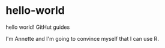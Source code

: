 # hello-world
hello world! GitHut guides

I'm Annette and I'm going to convince myself that I can use R.
